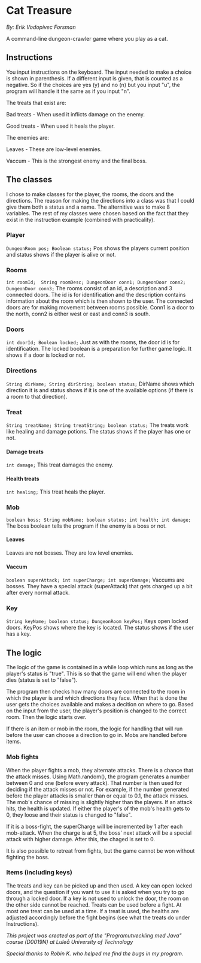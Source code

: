 # Cat Treasure
*By: Erik Vodopivec Forsman*

A command-line dungeon-crawler game where you play as a cat. 

## Instructions
You input instructions on the keyboard. The input needed to make a choice is shown in parenthesis. If a different input is given, that is counted as a negative. So if the choices are yes (y) and no (n) but you input "u", the program will handle it the same as if you input "n". 

The treats that exist are:

Bad treats - When used it inflicts damage on the enemy.

Good treats - When used it heals the player.

The enemies are:

Leaves - These are low-level enemies.

Vaccum - This is the strongest enemy and the final boss.

## The classes
I chose to make classes for the player, the rooms, the doors and the directions. The reason for making the directions into a class was that I could give them both a status and a name. The alternitive was to make 8 variables. The rest of my classes were chosen based on the fact that they exist in the instruction example (combined with practicality). 

### Player
`DungeonRoom pos;
    Boolean status;`
Pos shows the players current position and status shows if the player is alive or not.

### Rooms
`int roomId; 
    String roomDesc;
    DungeonDoor conn1;
    DungeonDoor conn2;
    DungeonDoor conn3;`
The rooms consist of an id, a description and 3 connected doors. The id is for identification and the description contains information about the room which is then shown to the user. The connected doors are for making movement between rooms possible. Conn1 is a door to the north, conn2 is either west or east and conn3 is south. 

### Doors
`int doorId;
    Boolean locked;`
Just as with the rooms, the door id is for identification. The locked boolean is a preparation for further game logic. It shows if a door is locked or not.

### Directions
`String dirName;
    String dirString;
    boolean status;`
DirName shows which direction it is and status shows if it is one of the available options (if there is a room to that direction).

### Treat
`String treatName;
    String treatString;
    boolean status;`
The treats work like healing and damage potions. The status shows if the player has one or not.

#### Damage treats
`int damage;`
This treat damages the enemy.

#### Health treats
`int healing;`
This treat heals the player.

### Mob
`boolean boss;
    String mobName;
    boolean status;
    int health;
    int damage;`
The boss boolean tells the program if the enemy is a boss or not.

#### Leaves
Leaves are not bosses. They are low level enemies.

#### Vaccum
`boolean superAttack;
    int superCharge;
    int superDamage;`
Vaccums are bosses. They have a special attack (superAttack) that gets charged up a bit after every normal attack. 

### Key
`String keyName;
    boolean status;
    DungeonRoom keyPos;`
Keys open locked doors. KeyPos shows where the key is located. The status shows if the user has a key.

## The logic
The logic of the game is contained in a while loop which runs as long as the player's status is "true". This is so that the game will end when the player dies (status is set to "false").

The program then checks how many doors are connected to the room in which the player is and which directions they face. When that is done the user gets the choices available and makes a decition on where to go. Based on the input from the user, the player's position is changed to the correct room. Then the logic starts over. 

If there is an item or mob in the room, the logic for handling that will run before the user can choose a direction to go in. Mobs are handled before items.

### Mob fights
When the player fights a mob, they alternate attacks. There is a chance that the attack misses. Using Math.random(), the program generates a number between 0 and one (before every attack). That number is then used for deciding if the attack misses or not. For example, if the number generated before the player attacks is smaller than or equal to 0.1, the attack misses. The mob's chance of missing is slightly higher than the players. If an attack hits, the health is updated. If either the player's of the mob's health gets to 0, they loose and their status is changed to "false".

If it is a boss-fight, the superCharge will be incremented by 1 after each mob-attack. When the charge is at 5, the boss' next attack will be a special attack with higher damage. After this, the chaged is set to 0.

It is also possible to retreat from fights, but the game cannot be won without fighting the boss.
    
### Items (including keys)
The treats and key can be picked up and then used. A key can open locked doors, and the question if you want to use it is asked when you try to go through a locked door. If a key is not used to unlock the door, the room on the other side cannot be reached. Treats can be used before a fight. At most one treat can be used at a time. If a treat is used, the healths are adjusted accordingly before the fight begins (see what the treats do under Instructions).



*This project was created as part of the "Programutveckling med Java" course (D0019N) at Luleå University of Technology*

*Special thanks to Robin K. who helped me find the bugs in my program.*
